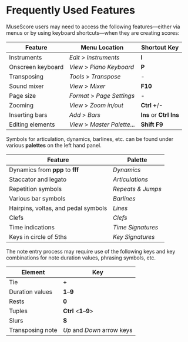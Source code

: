 # Frequently Used Features

MuseScore users may need to access the following features&mdash;either via menus or by using keyboard shortcuts&mdash;when they are creating scores:

|Feature|Menu Location|Shortcut Key|
|---|---|---|
|Instruments|_Edit_ > _Instruments_|__I__|
|Onscreen keyboard|_View_ > _Piano Keyboard_|__P__|
|Transposing|_Tools_ > _Transpose_|-|
|Sound mixer|_View_ > _Mixer_|__F10__|
|Page size|_Format_ > _Page Settings_|-|
|Zooming|_View_ > _Zoom in/out_|__Ctrl__ __+__/__-__|
|Inserting bars|_Add_ > _Bars_|__Ins__ or __Ctrl__ __Ins__|
|Editing elements|_View_ > _Master Palette..._|__Shift__ __F9__|

Symbols for articulation, dynamics, barlines, etc. can be found under various __palettes__ on the left hand panel.

|Feature|Palette|
|---|---|
|Dynamics from __ppp__ to __fff__|_Dynamics_|
|Staccator and legato|_Articulations_|
|Repetition symbols|_Repeats & Jumps_|
|Various bar symbols|_Barlines_|
|Hairpins, voltas, and pedal symbols|_Lines_|
|Clefs|_Clefs_|
|Time indications|_Time Signatures_|
|Keys in circle of 5ths|_Key Signatures_|

The note entry process may require use of the following keys and key combinations for note duration values, phrasing symbols, etc.

|Element|Key|
|---|---|
|Tie|__+__|
|Duration values|__1__&ndash;__9__|
|Rests|__0__|
|Tuples|__Ctrl__ <__1__&ndash;__9__>|
|Slurs|__S__|
|Transposing note|_Up_ and _Down_ arrow keys|
